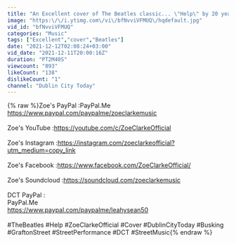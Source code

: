 ```yaml
---
title: "An Excellent cover of The Beatles classic... \"Help\" by 20 year old Dubliner Zoe Clarke."
image: "https:\/\/i.ytimg.com\/vi\/bfNvviVFMUQ\/hqdefault.jpg"
vid_id: "bfNvviVFMUQ"
categories: "Music"
tags: ["Excellent","cover","Beatles"]
date: "2021-12-12T02:08:24+03:00"
vid_date: "2021-12-11T20:00:16Z"
duration: "PT2M40S"
viewcount: "893"
likeCount: "138"
dislikeCount: "1"
channel: "Dublin City Today"
---
```

{% raw %}Zoe's PayPal :PayPal.Me<br /><a rel="nofollow" target="blank" href="https://www.paypal.com/paypalme/zoeclarkemusic">https://www.paypal.com/paypalme/zoeclarkemusic</a><br /><br />Zoe's YouTube :<a rel="nofollow" target="blank" href="https://youtube.com/c/ZoeClarkeOfficial">https://youtube.com/c/ZoeClarkeOfficial</a><br /><br />Zoe's Instagram :<a rel="nofollow" target="blank" href="https://instagram.com/zoeclarkeofficial?utm_medium=copy_link">https://instagram.com/zoeclarkeofficial?utm_medium=copy_link</a><br /><br />Zoe's Facebook :<a rel="nofollow" target="blank" href="https://www.facebook.com/ZoeClarkeOfficial/">https://www.facebook.com/ZoeClarkeOfficial/</a><br /><br />Zoe's Soundcloud :<a rel="nofollow" target="blank" href="https://soundcloud.com/zoeclarkemusic">https://soundcloud.com/zoeclarkemusic</a><br /><br />DCT PayPal :<br />PayPal.Me<br /><a rel="nofollow" target="blank" href="https://www.paypal.com/paypalme/leahysean50">https://www.paypal.com/paypalme/leahysean50</a><br /><br />#TheBeatles #Help #ZoeClarkeOfficial #Cover #DublinCityToday #Busking #GraftonStreet #StreetPerformance #DCT #StreetMusic{% endraw %}
